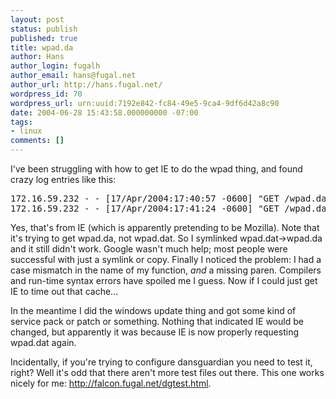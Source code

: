 ```yaml
---
layout: post
status: publish
published: true
title: wpad.da
author: Hans
author_login: fugalh
author_email: hans@fugal.net
author_url: http://hans.fugal.net/
wordpress_id: 70
wordpress_url: urn:uuid:7192e842-fc84-49e5-9ca4-9df6d42a8c90
date: 2004-06-28 15:43:58.000000000 -07:00
tags:
- linux
comments: []
---
```

<p>I've been struggling with how to get IE to do the wpad thing, and found crazy log entries like this:</p>

<pre>
172.16.59.232 - - [17/Apr/2004:17:40:57 -0600] "GET /wpad.da HTTP/1.1" 304 - "-" "Mozilla/4.0 (compatible; MSIE 6.0; Win32)"
172.16.59.232 - - [17/Apr/2004:17:41:24 -0600] "GET /wpad.da HTTP/1.1" 304 - "-" "Mozilla/4.0 (compatible; MSIE 6.0; Win32)"
</pre>

<p>Yes, that's from IE (which is apparently pretending to be Mozilla). Note that
it's trying to get wpad.da, not wpad.dat. So I symlinked wpad.dat->wpad.da and
it still didn't work. Google wasn't much help; most people were successful with
just a symlink or copy. Finally I noticed the problem: I had a case mismatch in
the name of my function, <i>and</i> a missing paren. Compilers and run-time
syntax errors have spoiled me I guess. Now if I could just get IE to time out
that cache...
<p>In the meantime I did the windows update thing and got some kind of service pack or patch or something. Nothing that indicated IE would be changed, but apparently it was because IE is now properly requesting wpad.dat again.
<p>
Incidentally, if you're trying to configure dansguardian you need to test it,
right? Well it's odd that there aren't more test files out there. This one
works nicely for me: <a href="http://falcon.fugal.net/dgtest.html">http://falcon.fugal.net/dgtest.html</a>.</p>
